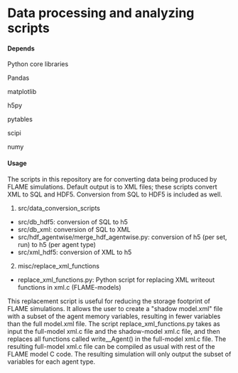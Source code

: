 # Data processing and analyzing scripts 

#### Depends 

Python core libraries

Pandas

matplotlib

h5py

pytables

scipi

numy

#### Usage

The scripts in this repository are for converting data being produced by FLAME simulations.
Default output is to XML files; these scripts convert XML to SQL and HDF5.
Conversion from SQL to HDF5 is included as well.

1. src/data_conversion_scripts

- src/db_hdf5: conversion of SQL to h5
- src/db_xml: conversion of SQL to XML
- src/hdf_agentwise/merge_hdf_agentwise.py: conversion of h5 (per set, run) to h5 (per agent type)
- src/xml_hdf5: conversion of XML to h5

2. misc/replace_xml_functions
- replace_xml_functions.py: Python script for replacing XML writeout functions in xml.c (FLAME-models)

This replacement script is useful for reducing the storage footprint of FLAME simulations. It allows the user to create a "shadow model.xml" file with a subset of the agent memory variables, resulting in fewer variables than the full model.xml file. The script replace_xml_functions.py takes as input the full-model xml.c file and the shadow-model xml.c file, and then replaces all functions called write_<agentname>_Agent() in the full-model xml.c file. The resulting full-model xml.c file can be compiled as usual with rest of the FLAME model C code. The resulting simulation will only output the subset of variables for each agent type.
